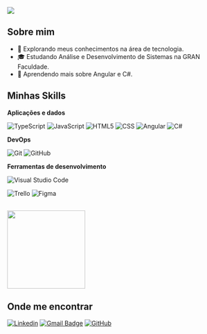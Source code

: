 ![](https://komarev.com/ghpvc/?username=mdiasfran&color=006bed)

## Sobre mim

- 🤔 Explorando meus conhecimentos na área de tecnologia.
- 🎓 Estudando Análise e Desenvolvimento de Sistemas na GRAN Faculdade.
- 🌱 Aprendendo mais sobre Angular e C#.
<!-- - 💼 Trabalhando como {stack em que você trabalhar} na {empresa}. -->

## Minhas Skills

**Aplicações e dados**

<!-- ![C++](https://img.shields.io/badge/-C++-333333?style=flat&logo=C%2B%2B&logoColor=00599C) -->
![TypeScript](https://img.shields.io/badge/-TypeScript-333333?style=flat&logo=TypeScript)
![JavaScript](https://img.shields.io/badge/-JavaScript-333333?style=flat&logo=javascript)
![HTML5](https://img.shields.io/badge/-HTML5-333333?style=flat&logo=HTML5)
![CSS](https://img.shields.io/badge/-CSS-333333?style=flat&logo=CSS3&logoColor=1572B6)
![Angular](https://img.shields.io/badge/-Angular-333333?style=flat&logo=Angular)
![C#](https://img.shields.io/badge/-CSharp-333333?style=flat&logo=CSharp)
<!-- ![React Native](https://img.shields.io/badge/-React%20Native-333333?style=flat&logo=react) -->
<!-- ![Jest](https://img.shields.io/badge/-Jest-333333?style=flat&logo=jest) -->
<!-- ![MySQL](https://img.shields.io/badge/-MySQL-333333?style=flat&logo=mysql) -->

<!-- **Utilidades**

![Insomnia](https://img.shields.io/badge/-Insomnia-333333?style=flat&logo=insomnia)
![Postman](https://img.shields.io/badge/-Postman-333333?style=flat&logo=postman) -->

**DevOps**

![Git](https://img.shields.io/badge/-Git-333333?style=flat&logo=git)
![GitHub](https://img.shields.io/badge/-GitHub-333333?style=flat&logo=github)
<!-- ![Bitbucket](https://img.shields.io/badge/-Bitbucket-333333?style=flat&logo=bitbucket) -->
<!-- ![Docker](https://img.shields.io/badge/-Docker-333333?style=flat&logo=docker) -->
<!-- ![Travis](https://img.shields.io/badge/-Travis-333333?style=flat&logo=travis) -->

**Ferramentas de desenvolvimento**

![Visual Studio Code](https://img.shields.io/badge/-Visual%20Studio%20Code-333333?style=flat&logo=visual-studio-code&logoColor=007ACC)
<!-- ![Eclipse](https://img.shields.io/badge/-Eclipse-333333?style=flat&logo=eclipse-ide&logoColor=2C2255) -->
![Trello](https://img.shields.io/badge/-Trello-333333?style=flat&logo=trello&logoColor=007ACC)
![Figma](https://img.shields.io/badge/-Figma-333333?style=flat&logo=figma&logoColor=007ACC)
<!-- ![Adobe XD](https://img.shields.io/badge/-Adobe%20XD-333333?style=flat&logo=adobe-xd&logoColor=007ACC) -->

<br/>

<a href="https://github.com/mdiasfran" title="Perfil da Fran">
  <img height="180em" src="https://github-readme-stats.vercel.app/api?username=mdiasfran&theme=dracula&show_icons=true" />
</a>

## Onde me encontrar

[![Linkedin](https://img.shields.io/badge/-mdiasfran-blue?style=flat-square&logo=Linkedin&logoColor=white&link=https://www.linkedin.com/in/mdiasfran/)](https://www.linkedin.com/in/mdiasfran/)
[![Gmail Badge](https://img.shields.io/badge/-contate.afran@gmail.com-006bed?style=flat-square&logo=Gmail&logoColor=white&link=mailto:contate.afran@gmail.com)](mailto:contate.afran@gmail.com)
[![GitHub](https://img.shields.io/github/followers/mdiasfran?label=follow&style=social)](https://github.com/mdiasfran)

